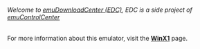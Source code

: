###### Welcome to [emuDownloadCenter (EDC)](https://github.com/PhoenixInteractiveNL/emuDownloadCenter/wiki/), EDC is a side project of [emuControlCenter](https://github.com/PhoenixInteractiveNL/emuControlCenter/wiki/)

For more information about this emulator, visit the [**WinX1**](https://github.com/PhoenixInteractiveNL/emuDownloadCenter/wiki/Emulator-winx1#menu) page.
